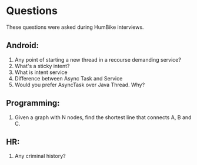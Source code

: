 # Questions
These questions were asked during HumBike interviews.

##	Android:
1.	Any point of starting a new thread in a recourse demanding service?
2.	What's a sticky intent?
3.	What is intent service
4.	Difference between Async Task and Service
5.	Would you prefer AsyncTask over Java Thread. Why?

##	Programming:
1.	Given a graph with N nodes, find the shortest line that connects A, B and C.

##	HR:
1.	Any criminal history?